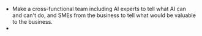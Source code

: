* Make a cross-functional team including AI experts to tell what AI can and can't do, and SMEs from the business to tell what would be valuable to the business. 
* 